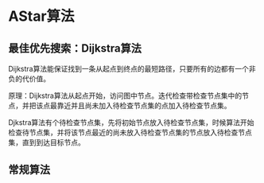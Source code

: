 # AStar算法

## 最佳优先搜索：Dijkstra算法

Dijkstra算法能保证找到一条从起点到终点的最短路径，只要所有的边都有一个非负的代价值。

原理：Dijkstra算法从起点开始，访问图中节点。迭代检查带检查节点集中的节点，并把该点最靠近并且尚未加入待检查节点集的点加入待检查节点集。

Djkstra算法有个待检查节点集，先将初始节点放入待检查节点集，时候算法开始检查待节点集，并将该节点最近的尚未放入待检查节点集的节点放入待检查节点集，直到到达目标节点。


## 常规算法